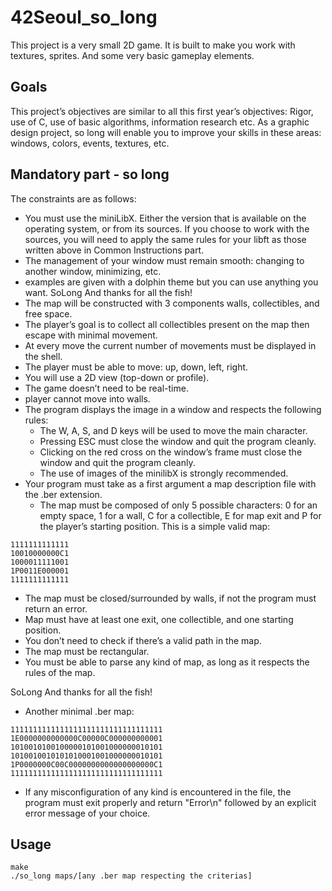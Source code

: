 # 42Seoul_so_long
This project is a very small 2D game. It is built to make you work with textures, sprites. And some very basic gameplay elements.
## Goals
This project’s objectives are similar to all this first year’s objectives: Rigor, use of C, use
of basic algorithms, information research etc.
As a graphic design project, so long will enable you to improve your skills in these
areas: windows, colors, events, textures, etc.
## Mandatory part - so long
The constraints are as follows:
- You must use the miniLibX. Either the version that is available on the operating
system, or from its sources. If you choose to work with the sources, you will
need to apply the same rules for your libft as those written above in Common
Instructions part.
- The management of your window must remain smooth: changing to another window, minimizing, etc.
- examples are given with a dolphin theme but you can use anything you want.
SoLong And thanks for all the fish!
- The map will be constructed with 3 components walls, collectibles, and free space.
- The player’s goal is to collect all collectibles present on the map then escape with minimal movement.
- At every move the current number of movements must be displayed in the shell.
- The player must be able to move: up, down, left, right.
- You will use a 2D view (top-down or profile).
- The game doesn’t need to be real-time.
- player cannot move into walls.
- The program displays the image in a window and respects the following rules:
  - The W, A, S, and D keys will be used to move the main character.
  - Pressing ESC must close the window and quit the program cleanly.
  - Clicking on the red cross on the window’s frame must close the window and quit the program cleanly.
  - The use of images of the minilibX is strongly recommended.
- Your program must take as a first argument a map description file with the .ber
extension.
  - The map must be composed of only 5 possible characters: 0 for an empty
space, 1 for a wall, C for a collectible, E for map exit and P for the player’s
starting position.
This is a simple valid map:
```
1111111111111
10010000000C1
1000011111001
1P0011E000001
1111111111111
```
  - The map must be closed/surrounded by walls, if not the program must return
an error.
  - Map must have at least one exit, one collectible, and one starting position.
  - You don’t need to check if there’s a valid path in the map.
  - The map must be rectangular.
  - You must be able to parse any kind of map, as long as it respects the rules of
the map.

SoLong And thanks for all the fish!
  - Another minimal .ber map:
```
1111111111111111111111111111111111
1E0000000000000C00000C000000000001
1010010100100000101001000000010101
1010010010101010001001000000010101
1P0000000C00C0000000000000000000C1
1111111111111111111111111111111111
```
  - If any misconfiguration of any kind is encountered in the file, the program
must exit properly and return "Error\n" followed by an explicit error message
of your choice.

## Usage
```shell
make
./so_long maps/[any .ber map respecting the criterias]
```
